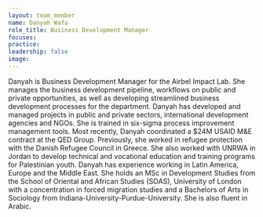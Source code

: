 ```yaml
---
layout: team_member
name: Danyah Wafa
role_title: Business Development Manager
focuses:
practice:
leadership: false
image:
---
```


Danyah is Business Development Manager for the Airbel Impact Lab. She manages the business development pipeline, workflows on public and private opportunities, as well as developing streamlined business development processes for the department. Danyah has developed and managed projects in public and private sectors, international development agencies and NGOs. She is trained in six-sigma process improvement management tools. Most recently, Danyah coordinated a $24M USAID M&E contract at the QED Group. Previously, she worked in refugee protection with the Danish Refugee Council in Greece. She also worked with UNRWA in Jordan to develop technical and vocational education and training programs for Palestinian youth. Danyah has experience working in Latin America, Europe and the Middle East. She holds an MSc in Development Studies from the School of Oriental and African Studies (SOAS), University of London with a concentration in forced migration studies and a Bachelors of Arts in Sociology from Indiana-University-Purdue-University. She is also fluent in Arabic.